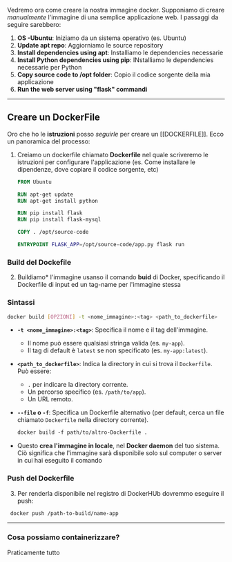 Vedremo ora come creare la nostra immagine docker. 
Supponiamo di creare *manualmente* l'immagine di una semplice applicazione web. I passaggi da seguire sarebbero:

1. **OS -Ubuntu**: Iniziamo da un sistema operativo (es. Ubuntu)
2. **Update apt repo**: Aggiorniamo le source repository
3. **Install dependencies using apt**: Installiamo le dependencies necessarie
4. **Install Python dependencies using pip**: INstalliamo le dependencies necessarie per Python
5. **Copy source code to /opt folder**: Copio il codice sorgente della mia applicazione 
6. **Run the web server using "flask" commandi**




***
## Creare un DockerFile
Oro che ho le **istruzioni** posso *seguirle* per creare un [[DOCKERFILE]]. Ecco un panoramica del processo:


1. Creiamo un dockerfile chiamato **Dockerfile** nel quale scriveremo le istruzioni per configurare l'applicazione (es. Come installare le dipendenze, dove copiare il codice sorgente, etc)
	```DOCKERFILE
	FROM Ubuntu
	
	RUN apt-get update
	RUN apt-get install python
	
	RUN pip install flask
	RUN pip install flask-mysql
	
	COPY . /opt/source-code
	
	ENTRYPOINT FLASK_APP=/opt/source-code/app.py flask run
   ```





### Build del Dockefile
 2. Buildiamo* l'immagine usanso il comando **buid** di Docker, specificando il Dockerfile di input ed un tag-name per l'immagine stessa

### Sintassi   

```bash
docker build [OPZIONI] -t <nome_immagine>:<tag> <path_to_dockerfile>
```

- **`-t <nome_immagine>:<tag>`**: Specifica il nome e il tag dell'immagine.
    - Il nome può essere qualsiasi stringa valida (es. `my-app`).
    - Il tag di default è `latest` se non specificato (es. `my-app:latest`).
      
- **`<path_to_dockerfile>`**: Indica la directory in cui si trova il `Dockerfile`. Può essere:
    - `.` per indicare la directory corrente.
    - Un percorso specifico (es. `/path/to/app`).
    - Un URL remoto.
      
- **`--file` o `-f`**: Specifica un Dockerfile alternativo (per default, cerca un file chiamato `Dockerfile` nella directory corrente).
   ```DOCKERFILE
   docker build -f path/to/altro-Dockerfile .
   ```


   
- Questo **crea l'immagine in locale**, nel **Docker daemon** del tuo sistema. Ciò significa che l'immagine sarà disponibile solo sul computer o server in cui hai eseguito il comando



### Push del Dockerfile
3. Per renderla disponibile nel registro di DockerHUb dovremmo eseguire il push:
  ```DOCKERFILE
   docker push /path-to-build/name-app
   ```





***
### Cosa possiamo containerizzare?
Praticamente tutto 